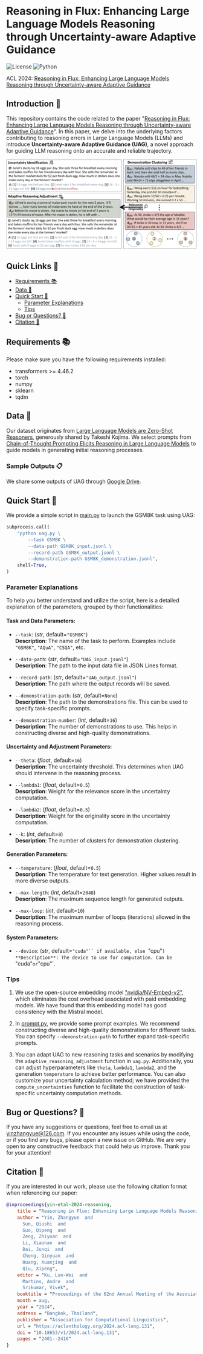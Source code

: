 # Reasoning in Flux: Enhancing Large Language Models Reasoning through Uncertainty-aware Adaptive Guidance

![License](https://img.shields.io/badge/License-Apache%20License%202.0-green)
![Python](https://img.shields.io/badge/python-3.11+-blue.svg)

ACL 2024: [Reasoning in Flux: Enhancing Large Language Models Reasoning through Uncertainty-aware Adaptive Guidance](https://aclanthology.org/2024.acl-long.131/)

## Introduction 📝

This repository contains the code related to the paper "[Reasoning in Flux: Enhancing Large Language Models Reasoning through Uncertainty-aware Adaptive Guidance](https://aclanthology.org/2024.acl-long.131.pdf)". In this paper, we delve into the underlying factors contributing to reasoning errors in Large Language Models (LLMs) and introduce **Uncertainty-aware Adaptive Guidance (UAG)**, a novel approach for guiding LLM reasoning onto an accurate and reliable trajectory.

![Cover](figures/architecture.png)

## Quick Links 🔗

- [Requirements 📚](#requirements-)
- [Data 💾](#data-)
- [Quick Start 🚀](#quick-start-)
  - [Parameter Explanations](#parameter-explanations)
  - [Tips](#tips)
- [Bug or Questions? 🤔](#bug-or-questions-)
- [Citation 📖](#citation-)

## Requirements 📚

Please make sure you have the following requirements installed:
- transformers >= 4.46.2
- torch
- numpy
- sklearn
- tqdm

## Data 💾 

Our dataset originates from [Large Language Models are Zero-Shot Reasoners](https://github.com/kojima-takeshi188/zero_shot_cot/tree/main/dataset), generously shared by Takeshi Kojima. We select prompts from [Chain-of-Thought Prompting Elicits Reasoning in Large Language Models](https://arxiv.org/pdf/2201.11903.pdf) to guide models in generating initial reasoning processes.

### Sample Outputs 📋
We share some outputs of UAG through [Google Drive](https://drive.google.com/drive/folders/10QXlB8dG4m8H39-x6xj7kXq1sLdxO6fO?usp=sharing).

## Quick Start 🚀

We provide a simple script in [main.py](code/main.py) to launch the GSM8K task using UAG:

```python
subprocess.call(
    "python uag.py \
        --task GSM8K \
        --data-path GSM8K_input.jsonl \
        --record-path GSM8K_output.jsonl \
        --demonstration-path GSM8K_demonstration.jsonl",
    shell=True,
)
```

### Parameter Explanations

To help you better understand and utilize the script, here is a detailed explanation of the parameters, grouped by their functionalities:

#### **Task and Data Parameters:**

- `--task`: (*str*, default=`"GSM8K"`)  
  **Description**: The name of the task to perform. Examples include `"GSM8K"`, `"AQuA"`, `"CSQA"`, etc.

- `--data-path`: (*str*, default=`"UAG_input.jsonl"`)  
  **Description**: The path to the input data file in JSON Lines format.

- `--record-path`: (*str*, default=`"UAG_output.jsonl"`)  
  **Description**: The path where the output records will be saved.

- `--demonstration-path`: (*str*, default=`None`)  
  **Description**: The path to the demonstrations file. This can be used to specify task-specific prompts.

- `--demonstration-number`: (*int*, default=`16`)  
  **Description**: The number of demonstrations to use. This helps in constructing diverse and high-quality demonstrations.

#### **Uncertainty and Adjustment Parameters:**

- `--theta`: (*float*, default=`16`)  
  **Description**: The uncertainty threshold. This determines when UAG should intervene in the reasoning process.

- `--lambda1`: (*float*, default=`0.5`)  
  **Description**: Weight for the relevance score in the uncertainty computation.

- `--lambda2`: (*float*, default=`0.5`)  
  **Description**: Weight for the originality score in the uncertainty computation.

- `--k`: (*int*, default=`8`)  
  **Description**: The number of clusters for demonstration clustering.

#### **Generation Parameters:**

- `--temperature`: (*float*, default=`0.5`)  
  **Description**: The temperature for text generation. Higher values result in more diverse outputs.

- `--max-length`: (*int*, default=`2048`)  
  **Description**: The maximum sequence length for generated outputs.

- `--max-loop`: (*int*, default=`10`)  
  **Description**: The maximum number of loops (iterations) allowed in the reasoning process.

#### **System Parameters:**

- `--device`: (*str*, default=`"cuda"`` if available, else `"cpu"`)  
  **Description**: The device to use for computation. Can be `"cuda"` or `"cpu"`.

### Tips

1. We use the open-source embedding model ["nvidia/NV-Embed-v2"](https://huggingface.co/nvidia/NV-Embed-v2), which eliminates the cost overhead associated with paid embedding models. We have found that this embedding model has good consistency with the Mistral model.

2. In [prompt.py](code/prompt.py), we provide some prompt examples. We recommend constructing diverse and high-quality demonstrations for different tasks. You can specify `--demonstration-path` to further expand task-specific prompts.

3. You can adapt UAG to new reasoning tasks and scenarios by modifying the `adaptive_reasoning_adjustment` function in `uag.py`. Additionally, you can adjust hyperparameters like `theta`, `lambda1`, `lambda2`, and the generation `temperature` to achieve better performance. You can also customize your uncertainty calculation method; we have provided the `compute_uncertainties` function to facilitate the construction of task-specific uncertainty computation methods.

## Bug or Questions? 🤔

If you have any suggestions or questions, feel free to email us at [yinzhangyue@126.com](mailto:yinzhangyue@126.com). If you encounter any issues while using the code, or if you find any bugs, please open a new issue on GitHub. We are very open to any constructive feedback that could help us improve. Thank you for your attention!

## Citation 📖

If you are interested in our work, please use the following citation format when referencing our paper:

```bibtex
@inproceedings{yin-etal-2024-reasoning,
    title = "Reasoning in Flux: Enhancing Large Language Models Reasoning through Uncertainty-aware Adaptive Guidance",
    author = "Yin, Zhangyue  and
      Sun, Qiushi  and
      Guo, Qipeng  and
      Zeng, Zhiyuan  and
      Li, Xiaonan  and
      Dai, Junqi  and
      Cheng, Qinyuan  and
      Huang, Xuanjing  and
      Qiu, Xipeng",
    editor = "Ku, Lun-Wei  and
      Martins, Andre  and
      Srikumar, Vivek",
    booktitle = "Proceedings of the 62nd Annual Meeting of the Association for Computational Linguistics (Volume 1: Long Papers)",
    month = aug,
    year = "2024",
    address = "Bangkok, Thailand",
    publisher = "Association for Computational Linguistics",
    url = "https://aclanthology.org/2024.acl-long.131",
    doi = "10.18653/v1/2024.acl-long.131",
    pages = "2401--2416"
}
```
